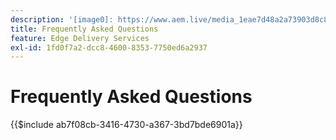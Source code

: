 ```yaml
---
description: '[image0]: https://www.aem.live/media_1eae7d48a2a73903d8c880cb8cf2dcfad47f73291.png#width=1600&height=1200'
title: Frequently Asked Questions
feature: Edge Delivery Services
exl-id: 1fd0f7a2-dcc8-4600-8353-7750ed6a2937
---
```

# Frequently Asked Questions

{{$include ab7f08cb-3416-4730-a367-3bd7bde6901a}}
